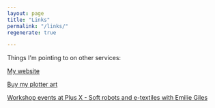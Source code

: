 ```yaml
---
layout: page
title: "Links"
permalink: "/links/"
regenerate: true

---
```


Things I'm pointing to on other services:

[My website](https://andrewsleigh.com)

[Buy my plotter art](https://penuppendown.square.site)

[Workshop events at Plus X - Soft robots and e-textiles with Emilie Giles](http://www.eventbrite.co.uk/e/178110141227/?discount=friendsofplusx)
